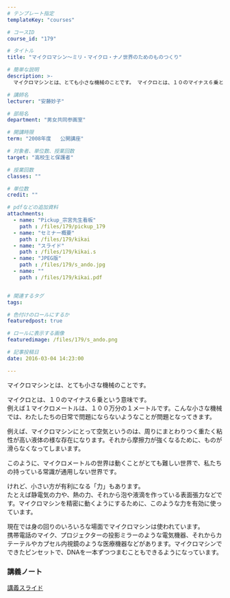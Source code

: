 ```yaml
---
# テンプレート指定
templateKey: "courses"

# コースID
course_id: "179"

# タイトル
title: "マイクロマシン〜ミリ・マイクロ・ナノ世界のためのものつくり"

# 簡単な説明
description: >-
  マイクロマシンとは、とても小さな機械のことです。 マイクロとは、１０のマイナス６乗という意味です。  例えば１マイクロメートルは、１００万分の１メートルです。こんな小さな機械では、わたしたちの日...

# 講師名
lecturer: "安藤妙子"

# 部局名
department: "男女共同参画室"

# 開講時限
term: "2008年度	公開講座"

# 対象者、単位数、授業回数
target: "高校生と保護者"

# 授業回数
classes: ""

# 単位数
credit: ""

# pdfなどの追加資料
attachments: 
  - name: "Pickup_宗宮先生看板" 
    path : /files/179/pickup_179
  - name: "セミナー概要" 
    path : /files/179/kikai
  - name: "スライド" 
    path : /files/179/kikai.s
  - name: "JPEG版" 
    path : /files/179/s_ando.jpg
  - name: "" 
    path : /files/179/kikai.pdf


# 関連するタグ
tags:

# 色付けのロールにするか
featuredpost: true

# ロールに表示する画像
featuredimage: /files/179/s_ando.png

# 記事投稿日
date: 2016-03-04 14:23:00

---
```

マイクロマシンとは、とても小さな機械のことです。 

マイクロとは、１０のマイナス６乗という意味です。  
例えば１マイクロメートルは、１００万分の１メートルです。こんな小さな機械では、わたしたちの日常で問題にならないようなことが問題となってきます。 

例えば、マイクロマシンにとって空気というのは、周りにまとわりつく重たく粘性が高い液体の様な存在になります。それから摩擦力が強くなるために、ものが滑らなくなってしまいます。 

このように、マイクロメートルの世界は動くことがとても難しい世界で、私たちの持っている常識が通用しない世界です。 

けれど、小さい方が有利になる「力」もあります。  
たとえば静電気の力や、熱の力、それから泡や液滴を作っている表面張力などです。マイクロマシンを精密に動くようにするために、このような力を有効に使っています。 

現在では身の回りのいろいろな場面でマイクロマシンは使われています。  
携帯電話のマイク、プロジェクターの投影ミラーのような電気機器、それからカテーテルやカプセル内視鏡のような医療機器などがあります。マイクロマシンでできたピンセットで、DNAを一本ずつつまむこともできるようになっています。




### 講義ノート


[講義スライド](/files/179/kikai.pdf) 


